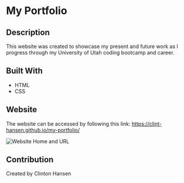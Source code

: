 # My Portfolio

## Description
This website was created to showcase my present and future work as I progress through my University of Utah coding bootcamp and career.


## Built With

* HTML
* CSS


## Website
The website can be accessed by following this link: https://clint-hansen.github.io/my-portfolio/

![Website Home and URL]()


## Contribution
Created by Clinton Hansen